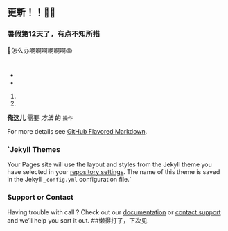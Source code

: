 ## 更新！！🙌😁


### 暑假第12天了，有点不知所措

🤯怎么办啊啊啊啊啊啊😱

# 
## 
### 

- 
- 

1. 
2. 
**俺这儿** 需要 _方法_ 的 `操作` 

For more details see [GitHub Flavored Markdown](https://guides.github.com/features/mastering-markdown/).

### `Jekyll Themes

Your Pages site will use the layout and styles from the Jekyll theme you have selected in your [repository settings](https://github.com/LeoMoix/leomoix.github.io/settings/pages). The name of this theme is saved in the Jekyll `_config.yml` configuration file.`

### Support or Contact

Having trouble with call ? Check out our [documentation](https://docs.github.com/categories/github-pages-basics/) or [contact support](https://support.github.com/contact) and we’ll help you sort it out.
##懒得打了，下次见
